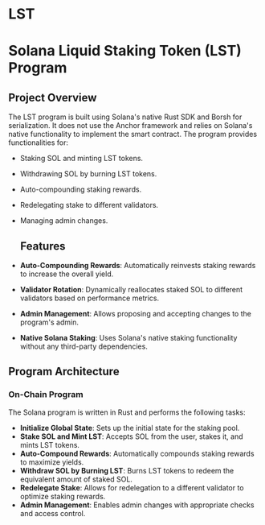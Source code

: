 # LST
# Solana Liquid Staking Token (LST) Program 

## Project Overview
The LST program is built using Solana's native Rust SDK and Borsh for serialization. It does not use the Anchor framework and relies on Solana's native functionality to implement the smart contract. The program provides functionalities for:
- Staking SOL and minting LST tokens.
- Withdrawing SOL by burning LST tokens.
- Auto-compounding staking rewards.
- Redelegating stake to different validators.
- Managing admin changes.

  ## Features
- **Auto-Compounding Rewards**: Automatically reinvests staking rewards to increase the overall yield.
- **Validator Rotation**: Dynamically reallocates staked SOL to different validators based on performance metrics.
- **Admin Management**: Allows proposing and accepting changes to the program's admin.
- **Native Solana Staking**: Uses Solana's native staking functionality without any third-party dependencies.

 ## Program Architecture

### On-Chain Program

The Solana program is written in Rust and performs the following tasks:

- **Initialize Global State**: Sets up the initial state for the staking pool.
- **Stake SOL and Mint LST**: Accepts SOL from the user, stakes it, and mints LST tokens.
- **Auto-Compound Rewards**: Automatically compounds staking rewards to maximize yields.
- **Withdraw SOL by Burning LST**: Burns LST tokens to redeem the equivalent amount of staked SOL.
- **Redelegate Stake**: Allows for redelegation to a different validator to optimize staking rewards.
- **Admin Management**: Enables admin changes with appropriate checks and access control.


